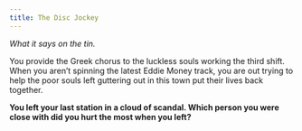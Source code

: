 ```yaml
---
title: The Disc Jockey
---
```


_What it says on the tin._

You provide the Greek chorus to the luckless souls working the third shift. When you aren’t spinning the latest Eddie Money track, you are out trying to help the poor souls left guttering out in this town put their lives back together.

**You left your last station in a cloud of scandal. Which person you were close with did you hurt the most when you left?**
